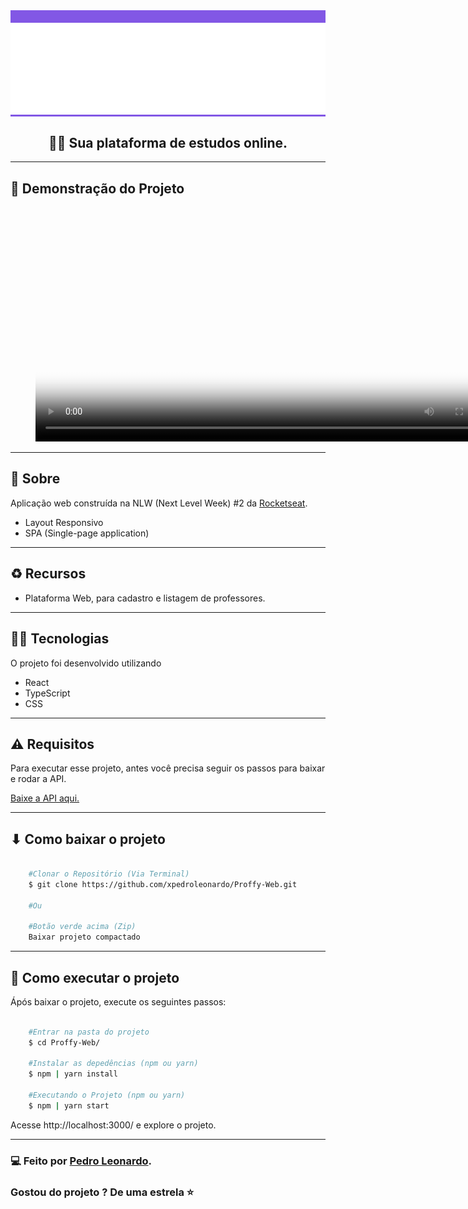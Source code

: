 <div align="center" style="background: #8257E5;">
    <img style="margin-top: 20px;" src="./src/assets/images/logo.svg">
    
</div>
<div align="center" >

## 🚀💜 Sua plataforma de estudos online.
    
</div>


---

## 🎥 Demonstração do Projeto

<figure class="video_container" align="center">
  <video  controls="true" allowfullscreen="true" width="750" poster="./src/assets/README/proffy-web.png">
    <source src="./src/assets/video/proffy-web.mp4.mp4" type="video/mp4">
    <source src="./src/assets/video/proffy-web.ogg" type="video/ogg">
    <source src="./src/assets/video/proffy-web.webm" type="video/webm">
  </video>
</figure>

---

## 📑 Sobre

Aplicação web construída na NLW (Next Level Week) #2 da [Rocketseat](https://github.com/Rocketseat).

- Layout Responsivo
- SPA (Single-page application)

---

## ♻ Recursos

- Plataforma Web, para cadastro e listagem de professores.

---

## 👨‍💻 Tecnologias 

O projeto foi desenvolvido utilizando

- React
- TypeScript
- CSS

---

## ⚠ Requisitos

Para executar esse projeto, antes você precisa seguir os passos para baixar e rodar a API. 

[Baixe a API aqui.](https://github.com/xpedroleonardo/Proffy-Server)

---

## ⬇ Como baixar o projeto

```bash

    #Clonar o Repositório (Via Terminal)
    $ git clone https://github.com/xpedroleonardo/Proffy-Web.git

    #Ou

    #Botão verde acima (Zip)
    Baixar projeto compactado

```

---

## 🚀 Como executar o projeto

Ápós baixar o projeto, execute os seguintes passos: 

```bash

    #Entrar na pasta do projeto
    $ cd Proffy-Web/

    #Instalar as depedências (npm ou yarn)
    $ npm | yarn install

    #Executando o Projeto (npm ou yarn)
    $ npm | yarn start

```

Acesse http://localhost:3000/ e explore o projeto.

---

### 💻 Feito por [Pedro Leonardo](https://github.com/xpedroleonardo). 

### Gostou do projeto ? De uma estrela ⭐
